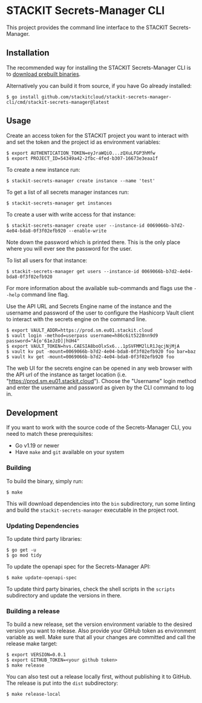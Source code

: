 # STACKIT Secrets-Manager CLI

This project provides the command line interface to the STACKIT Secrets-Manager.

## Installation

The recommended way for installing the STACKIT Secrets-Manager CLI is to
[download prebuilt binaries](https://github.com/stackitcloud/stackit-secrets-manager-cli/releases).

Alternatively you can build it from source, if you have Go already installed:

```shell
$ go install github.com/stackitcloud/stackit-secrets-manager-cli/cmd/stackit-secrets-manager@latest
```

## Usage

Create an access token for the STACKIT project you want to interact with and set the token and the project id
as environment variables:

```shell
$ export AUTHENTICATION_TOKEN=eyJraWQiO...zQXuLFGP3hMfw
$ export PROJECT_ID=54349a42-2fbc-4fed-b307-16673e3eaa1f
```

To create a new instance run:

```shell
$ stackit-secrets-manager create instance --name 'test'
```

To get a list of all secrets manager instances run:

```shell
$ stackit-secrets-manager get instances
```

To create a user with write access for that instance:

```shell
$ stackit-secrets-manager create user --instance-id 0069066b-b7d2-4e04-bda8-0f3f02efb920 --enable-write
```

Note down the password which is printed there. This is the only place where you will ever see the password for the user.

To list all users for that instance:

```shell
$ stackit-secrets-manager get users --instance-id 0069066b-b7d2-4e04-bda8-0f3f02efb920
```

For more information about the available sub-commands and flags use the `--help` command line flag.

Use the API URL and Secrets Engine name of the instance and the username and password of the user to configure
the Hashicorp Vault client to interact with the secrets engine on the command line.

```shell
$ export VAULT_ADDR=https://prod.sm.eu01.stackit.cloud
$ vault login -method=userpass username=h86c6it5228nn9d9 password="A{o'61eJzD]|hUH4"
$ export VAULT_TOKEN=hvs.CAESIA8boOlxSx6...1pSVFMM2lLR1JqcjNjMjA
$ vault kv put -mount=0069066b-b7d2-4e04-bda8-0f3f02efb920 foo bar=baz
$ vault kv get -mount=0069066b-b7d2-4e04-bda8-0f3f02efb920 foo
```

The web UI for the secrets engine can be opened in any web browser with the API url of the instance as target
location (i.e. "https://prod.sm.eu01.stackit.cloud"). Choose the "Username" login method and enter the username
and password as given by the CLI command to log in.

## Development

If you want to work with the source code of the Secrets-Manager CLI, you need to match these prerequisites:

* Go v1.19 or newer
* Have `make` and `git` available on your system

### Building

To build the binary, simply run:

```shell
$ make
```

This will download dependencies into the `bin` subdirectory, run some linting and build the `stackit-secrets-manager`
executable in the project root.

### Updating Dependencies

To update third party libraries:

```shell
$ go get -u
$ go mod tidy
```

To update the openapi spec for the Secrets-Manager API:

```shell
$ make update-openapi-spec
```

To update third party binaries, check the shell scripts in the `scripts` subdirectory and update the versions
in there.

### Building a release

To build a new release, set the version environment variable to the desired version you want to release. Also
provide your GitHub token as environment variable as well. Make sure that all your changes are committed and
call the release make target:

```shell
$ export VERSION=0.0.1
$ export GITHUB_TOKEN=<your github token>
$ make release
```

You can also test out a release locally first, without publishing it to GitHub. The release is put into the `dist`
subdirectory:

```shell
$ make release-local
```
